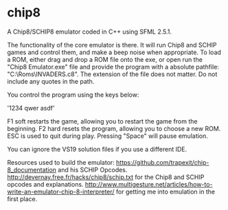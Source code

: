 # chip8
A Chip8/SCHIP8 emulator coded in C++ using SFML 2.5.1.

The functionality of the core emulator is there. It will run Chip8 and SCHIP games and control them, and make a beep noise when appropriate.
To load a ROM, either drag and drop a ROM file onto the exe, or open run the "Chip8 Emulator.exe" file and provide the program with
a absolute pathfile: "C:\Roms\INVADERS.c8". The extension of the file does not matter. Do not include any quotes in the path.

You control the program using the keys below:

'1234
 qwer
 asdf'
 
F1 soft restarts the game, allowing you to restart the game from the beginning. F2 hard resets the program, allowing you to choose a new ROM. ESC is used to quit during play. Pressing "Space" will pause emulation.

You can ignore the VS19 solution files if you use a different IDE.


Resources used to build the emulator:
https://github.com/trapexit/chip-8_documentation and his SCHIP Opcodes.
http://devernay.free.fr/hacks/chip8/schip.txt for the Chip8 and SCHIP opcodes and explanations. 
http://www.multigesture.net/articles/how-to-write-an-emulator-chip-8-interpreter/ for getting me into emulation in the first place. 
